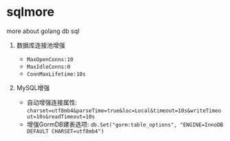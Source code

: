 # sqlmore
more about golang db sql

1. 数据库连接池增强

    * `MaxOpenConns:10`
    * `MaxIdleConns:0`
    * `ConnMaxLifetime:10s`

1. MySQL增强

    * 自动增强连接属性: `charset=utf8mb4&parseTime=true&loc=Local&timeout=10s&writeTimeout=10s&readTimeout=10s`
    * 增强GormDB建表选项: `db.Set("gorm:table_options", "ENGINE=InnoDB DEFAULT CHARSET=utf8mb4")`
